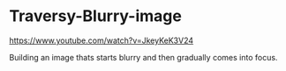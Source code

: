 # Traversy-Blurry-image
https://www.youtube.com/watch?v=JkeyKeK3V24

Building an image thats starts blurry and then gradually comes into focus.
